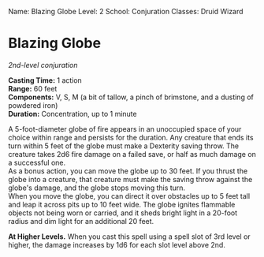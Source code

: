 Name: Blazing Globe
Level: 2
School: Conjuration
Classes: Druid
         Wizard

# Blazing Globe
_2nd-level conjuration_

**Casting Time:** 1 action    
**Range:** 60 feet    
**Components:** V, S, M (a bit of tallow, a pinch of brimstone, and a dusting of powdered iron)    
**Duration:** Concentration, up to 1 minute 

A 5-foot-diameter globe of fire appears in an unoccupied space of your choice within range and persists for the duration. Any creature that ends its turn within 5 feet of the globe must make a Dexterity saving throw. The creature takes 2d6 fire damage on a failed save, or half as much damage on a successful one.    
As a bonus action, you can move the globe up to 30 feet. If you thrust the globe into a creature, that creature must make the saving throw against the globe's damage, and the globe stops moving this turn.    
When you move the globe, you can direct it over obstacles up to 5 feet tall and leap it across pits up to 10 feet wide. The globe ignites flammable objects not being worn or carried, and it sheds bright light in a 20-foot radius and dim light for an additional 20 feet. 

**At Higher Levels.** When you cast this spell using a spell slot of 3rd level or higher, the damage increases by 1d6 for each slot level above 2nd.